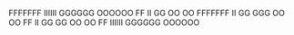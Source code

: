 FFFFFFF   IIIIII   GGGGGG      OOOOOO
FF          II    GG          OO    OO
FFFFFFF     II    GG  GGG     OO    OO
FF          II    GG    GG    OO    OO
FF        IIIIII   GGGGGG      OOOOOO
